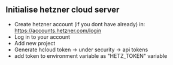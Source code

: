 ## Initialise hetzner cloud server
- Create hetzner account (if you dont have already) in: https://accounts.hetzner.com/login
- Log in to your account
- Add new project
- Generate hcloud token -> under security -> api tokens
- add token to environment variable as "HETZ_TOKEN" variable
